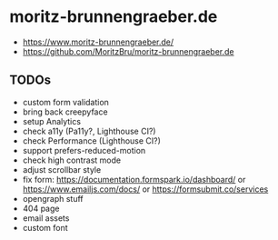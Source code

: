 # moritz-brunnengraeber.de

* https://www.moritz-brunnengraeber.de/
* https://github.com/MoritzBru/moritz-brunnengraeber.de

## TODOs

* custom form validation
* bring back creepyface
* setup Analytics
* check a11y (Pa11y?, Lighthouse CI?)
* check Performance (Lighthouse CI?)
* support prefers-reduced-motion
* check high contrast mode
* adjust scrollbar style
* fix form: https://documentation.formspark.io/dashboard/ or https://www.emailjs.com/docs/ or https://formsubmit.co/services
* opengraph stuff
* 404 page
* email assets
* custom font
